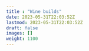 ```yaml
---
title : "Wine builds"
date: 2023-05-31T22:03:52Z
lastmod: 2023-05-31T22:03:52Z
draft: false
images: []
weight: 1100
---
```

